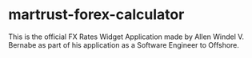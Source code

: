 # martrust-forex-calculator
This is the official FX Rates Widget Application made by Allen Windel V. Bernabe as part of his application as a Software Engineer to Offshore. 
